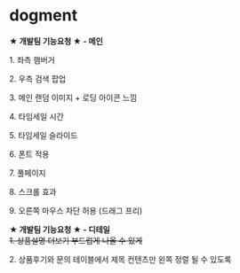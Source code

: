 # dogment

<div><strong>★ 개발팀 기능요청 ★ - 메인</strong></div>
<p>1. 좌측 햄버거</p>
<p>2. 우측 검색 팝업</p>
<p>3. 메인 랜덤 이미지 + 로딩 아이콘 느낌</p>
<p>4. 타임세일 시간</p>
<p>5. 타임세일 슬라이드</p>
<p>6. 폰트 적용</p>
<p>7. 풀페이지</p>
<p>8. 스크롤 효과</p>
<p>9. 오른쪽 마우스 차단 허용 (드래그 프리)</p>


<div><strong>★ 개발팀 기능요청 ★ - 디테일</strong></div>
<s>1. 상품설명 더보기 부드럽게 나올 수 있게</s>
<p>2. 상품후기와 문의 테이블에서 제목 컨텐츠만 왼쪽 정렬 될 수 있도록</p>
